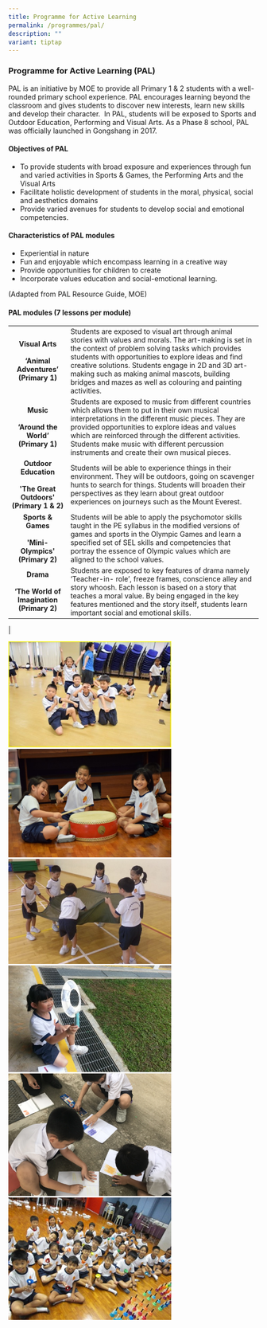 ```yaml
---
title: Programme for Active Learning
permalink: /programmes/pal/
description: ""
variant: tiptap
---
```

### **Programme for Active Learning (PAL)**
PAL is an initiative by MOE to provide all Primary 1 &amp; 2 students with a well-rounded primary school experience. PAL encourages learning beyond the classroom and gives students to discover new interests, learn new skills and develop their character.&nbsp; In PAL, students will be exposed to Sports and Outdoor Education, Performing and Visual Arts. As a Phase 8 school, PAL was officially launched in Gongshang in 2017.

#### **Objectives of PAL**
* To provide students with broad exposure and experiences through fun and varied activities in Sports &amp; Games, the Performing Arts and the Visual Arts
* Facilitate holistic development of students in the moral, physical, social and aesthetics domains
* Provide varied avenues for students to develop social and emotional competencies.

#### **Characteristics of PAL modules**
* Experiential in nature
* Fun and enjoyable which encompass learning in a creative way 
* Provide opportunities for children to create
* Incorporate values education and social-emotional learning.
 
(Adapted from PAL Resource Guide, MOE)

#### **PAL modules (7 lessons per module)**

|  |  |
|:---:|---|
| **Visual Arts<br><br>‘Animal Adventures’<br>(Primary 1)<br>** | Students are exposed to visual art through animal stories with values and morals. The art-making is set in the context of problem solving tasks which provides students with opportunities to explore ideas and find creative solutions. Students engage in 2D and 3D art-making such as making animal mascots, building bridges and mazes as well as colouring and painting activities. |
| **Music<br><br>‘Around the World’<br>(Primary 1)<br>** | Students are exposed to music from different countries which allows them to put in their own musical interpretations in the different music pieces. They are provided opportunities to explore ideas and values which are reinforced through the different activities. Students make music with different percussion instruments and create their own musical pieces. |
| **Outdoor Education<br><br>'The Great Outdoors'<br>(Primary 1 &amp; 2)<br>** | Students will be able to experience things in their environment. They will be outdoors, going on scavenger hunts to search for things. Students will broaden their perspectives as they learn about great outdoor experiences on journeys such as the Mount Everest.  |
| **Sports &amp; Games<br><br>'Mini-Olympics'<br>(Primary 2)** | Students will be able to apply the psychomotor skills taught in the PE syllabus in the modified versions of games and sports in the Olympic Games and learn a specified set of SEL skills and competencies that portray the essence of Olympic values which are aligned to the school values.  |
| **Drama<br><br>‘The World of Imagination (Primary 2)<br>** | Students are exposed to key features of drama namely ‘Teacher-in- role’, freeze frames, conscience alley and story whoosh. Each lesson is based on a story that teaches a moral value. By being engaged in the key features mentioned and the story itself, students learn important social and emotional skills. |
|

<img src="/images/pal1.jpg" style="width:65%">

<img src="/images/pal2.jpg" style="width:65%">

<img src="/images/pal3.jpg" style="width:65%">

<img src="/images/pal4.jpg" style="width:65%">

<img src="/images/pal5.jpg" style="width:65%">

<img src="/images/pal6.jpg" style="width:65%">